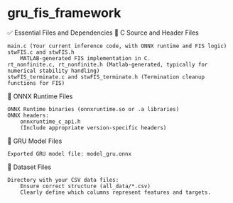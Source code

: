 # gru_fis_framework


✅ Essential Files and Dependencies
📌 C Source and Header Files

    main.c (Your current inference code, with ONNX runtime and FIS logic)
    stwFIS.c and stwFIS.h
        MATLAB-generated FIS implementation in C.
    rt_nonfinite.c, rt_nonfinite.h (Matlab-generated, typically for numerical stability handling)
    stwFIS_terminate.c and stwFIS_terminate.h (Termination cleanup functions for FIS)

📌 ONNX Runtime Files

    ONNX Runtime binaries (onnxruntime.so or .a libraries)
    ONNX headers:
        onnxruntime_c_api.h
        (Include appropriate version-specific headers)

📌 GRU Model Files

    Exported GRU model file: model_gru.onnx

📌 Dataset Files

    Directory with your CSV data files:
        Ensure correct structure (all_data/*.csv)
        Clearly define which columns represent features and targets.
